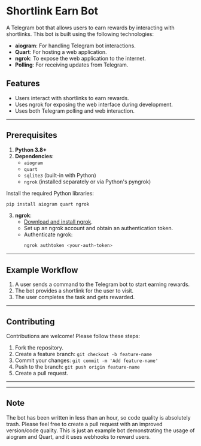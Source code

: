 # Shortlink Earn Bot

A Telegram bot that allows users to earn rewards by interacting with shortlinks. This bot is built using the following technologies:

- **aiogram**: For handling Telegram bot interactions.
- **Quart**: For hosting a web application.
- **ngrok**: To expose the web application to the internet.
- **Polling**: For receiving updates from Telegram.

## Features

- Users interact with shortlinks to earn rewards.
- Uses ngrok for exposing the web interface during development.
- Uses both Telegram polling and web interaction.

---

## Prerequisites

1. **Python 3.8+**
2. **Dependencies**:
   - `aiogram`
   - `quart`
   - `sqlite3` (built-in with Python)
   - `ngrok` (installed separately or via Python's pyngrok)

Install the required Python libraries:

```bash
pip install aiogram quart ngrok
```

3. **ngrok**:
   - [Download and install ngrok](https://ngrok.com/download).
   - Set up an ngrok account and obtain an authentication token.
   - Authenticate ngrok:
     ```bash
     ngrok authtoken <your-auth-token>
     ```

---

## Example Workflow

1. A user sends a command to the Telegram bot to start earning rewards.
2. The bot provides a shortlink for the user to visit.
3. The user completes the task and gets rewarded.
---

## Contributing

Contributions are welcome! Please follow these steps:

1. Fork the repository.
2. Create a feature branch: `git checkout -b feature-name`
3. Commit your changes: `git commit -m 'Add feature-name'`
4. Push to the branch: `git push origin feature-name`
5. Create a pull request.

---

---

## Note

The bot has been written in less than an hour, so code quality is absolutely trash. Please feel free to create a pull request with an improved version/code quality. This is just an example bot demonstrating the usage of aiogram and Quart, and it uses webhooks to reward users.

